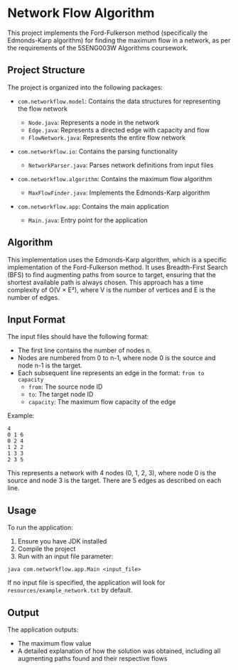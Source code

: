 # Network Flow Algorithm

This project implements the Ford-Fulkerson method (specifically the Edmonds-Karp algorithm) for finding the maximum flow in a network, as per the requirements of the 5SENG003W Algorithms coursework.

## Project Structure

The project is organized into the following packages:

- `com.networkflow.model`: Contains the data structures for representing the flow network
  - `Node.java`: Represents a node in the network
  - `Edge.java`: Represents a directed edge with capacity and flow
  - `FlowNetwork.java`: Represents the entire flow network
  
- `com.networkflow.io`: Contains the parsing functionality
  - `NetworkParser.java`: Parses network definitions from input files
  
- `com.networkflow.algorithm`: Contains the maximum flow algorithm
  - `MaxFlowFinder.java`: Implements the Edmonds-Karp algorithm
  
- `com.networkflow.app`: Contains the main application
  - `Main.java`: Entry point for the application

## Algorithm

This implementation uses the Edmonds-Karp algorithm, which is a specific implementation of the Ford-Fulkerson method. It uses Breadth-First Search (BFS) to find augmenting paths from source to target, ensuring that the shortest available path is always chosen. This approach has a time complexity of O(V × E²), where V is the number of vertices and E is the number of edges.

## Input Format

The input files should have the following format:
- The first line contains the number of nodes n.
- Nodes are numbered from 0 to n-1, where node 0 is the source and node n-1 is the target.
- Each subsequent line represents an edge in the format: `from to capacity`
  - `from`: The source node ID
  - `to`: The target node ID
  - `capacity`: The maximum flow capacity of the edge

Example:
```
4
0 1 6
0 2 4
1 2 2
1 3 3
2 3 5
```

This represents a network with 4 nodes (0, 1, 2, 3), where node 0 is the source and node 3 is the target. There are 5 edges as described on each line.

## Usage

To run the application:

1. Ensure you have JDK installed
2. Compile the project
3. Run with an input file parameter:

```
java com.networkflow.app.Main <input_file>
```

If no input file is specified, the application will look for `resources/example_network.txt` by default.

## Output

The application outputs:
- The maximum flow value
- A detailed explanation of how the solution was obtained, including all augmenting paths found and their respective flows

